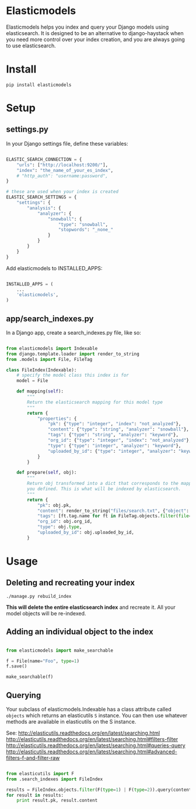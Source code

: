 # Elasticmodels

Elasticmodels helps you index and query your Django models using elasticsearch.
It is designed to be an alternative to django-haystack when you need more control over
your index creation, and you are always going to use elasticsearch.

# Install

    pip install elasticmodels

# Setup

## settings.py

In your Django settings file, define these variables:

```python

ELASTIC_SEARCH_CONNECTION = {
    "urls": ["http://localhost:9200/"],
    "index": "the_name_of_your_es_index",
    # "http_auth": "username:password",
}

# these are used when your index is created
ELASTIC_SEARCH_SETTINGS = {
    "settings": {
        "analysis": {
            "analyzer": {
                "snowball": {
                    "type": "snowball",
                    "stopwords": "_none_"
                }
            }
        }
    }
}
```

Add elasticmodels to INSTALLED_APPS:

```python

INSTALLED_APPS = (
    ...
    'elasticmodels',
)
```

## app/search_indexes.py

In a Django app, create a search_indexes.py file, like so:

```python

from elasticmodels import Indexable
from django.template.loader import render_to_string
from .models import File, FileTag

class FileIndex(Indexable):
    # specify the model class this index is for
    model = File

    def mapping(self):
        """
        Return the elasticsearch mapping for this model type
        """
        return {
            "properties": {
                "pk": {"type": "integer", "index": "not_analyzed"},
                "content": {"type": "string", "analyzer": "snowball"},
                "tags": {"type": "string", "analyzer": "keyword"},
                "org_id": {"type": "integer", "index": "not_analyzed"},
                "type": {"type": "integer", "analyzer": "keyword"},
                "uploaded_by_id": {"type": "integer", "analyzer": "keyword"},
            }
        }

    def prepare(self, obj):
        """
        Return obj transformed into a dict that corresponds to the mapping
        you defined. This is what will be indexed by elasticsearch.
        """
        return {
            "pk": obj.pk,
            "content": render_to_string("files/search.txt", {"object": obj}),
            "tags": [ft.tag.name for ft in FileTag.objects.filter(file=obj).select_related("tag")],
            "org_id": obj.org_id,
            "type": obj.type,
            "uploaded_by_id": obj.uploaded_by_id,
        }
```

# Usage

## Deleting and recreating your index

    ./manage.py rebuild_index

**This will delete the entire elasticsearch index** and recreate it. All your
model objects will be re-indexed.

## Adding an individual object to the index

```python

from elasticmodels import make_searchable

f = File(name="Foo", type=1)
f.save()

make_searchable(f)

```

## Querying

Your subclass of elasticmodels.Indexable has a class attribute called `objects`
which returns an elasticutils `S` instance. You can then use whatever methods are
available in elasticutils on the S instance.

See:
http://elasticutils.readthedocs.org/en/latest/searching.html
http://elasticutils.readthedocs.org/en/latest/searching.html#filters-filter
http://elasticutils.readthedocs.org/en/latest/searching.html#queries-query
http://elasticutils.readthedocs.org/en/latest/searching.html#advanced-filters-f-and-filter-raw

```python

from elasticutils import F
from .search_indexes import FileIndex

results = FileIndex.objects.filter(F(type=1) | F(type=2)).query(content__match="foo")
for result in results:
    print result.pk, result.content
```
